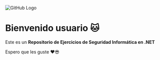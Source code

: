 ![GitHub Logo](https://github.githubassets.com/images/modules/logos_page/GitHub-Mark.png)

# Bienvenido usuario 🐱

Este es un **Repositorio de Ejercicios de Seguridad Informática en .NET**  

Espero que les guste ❤️😎
